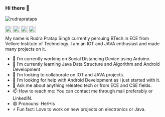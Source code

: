 ### Hi there 👋
<p align=""> <img src="https://komarev.com/ghpvc/?username=rudraprataps" alt="rudraprataps" /> </p>
<a href="https://mail.google.com/mail/rudraprataps0110@gmail.com">
<img align="left" alt="Gmail" width="22px" src="https://cdn.jsdelivr.net/npm/simple-icons@v3/icons/gmail.svg" />
</a>
<a href="https://www.linkedin.com/in/rudra-pratap-singh-369176191/">
<img align="left" alt="LinkdeIN" width="22px" src="https://cdn.jsdelivr.net/npm/simple-icons@v3/icons/linkedin.svg" />
</a>
<a href="https://twitter.com/RudraP01">
<img align="left" alt="Twitter" width="22px" src="https://cdn.jsdelivr.net/npm/simple-icons@v3/icons/twitter.svg" />
</a>
<a href="https://www.facebook.com/profile.php?id=100008243884169">
<img align="left" alt="facebook" width="22px" src="https://cdn.jsdelivr.net/npm/simple-icons@v3/icons/facebook.svg" />
</a>
<br />


My name is Rudra Pratap Singh currently persuing BTech in ECE from Vellore Institute of Technology. I am an IOT and JAVA enthusiast and made many projects on it.  

- 🔭 I’m currently working on Social Distancing Device using Arduino. 
- 🌱 I’m currently learning Java Data Structure and Algorithm and Android Development 
- 👯 I’m looking to collaborate on IOT and JAVA projects. 
- 🤔 I’m looking for help with Android Development as i just started with it. 
- 💬 Ask me about anything releated tech or from ECE and CSE fields.
- 📫 How to reach me: You can contact me through mail preferably or LinkedIN.  
- 😄 Pronouns: He/His
- ⚡ Fun fact: Love to work on new projects on electronics or Java. 

